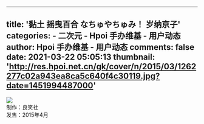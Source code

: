 
---
title: '黏土 摇曳百合 なちゅやちゅみ！ 岁纳京子'
categories: 
    - 二次元
    - Hpoi 手办维基 - 用户动态
author: Hpoi 手办维基 - 用户动态
comments: false
date: 2021-03-22 05:05:13
thumbnail: 'http://res.hpoi.net.cn/gk/cover/n/2015/03/1262277c02a943ea8ca5c640f4c30119.jpg?date=1451994487000'
---

<div>   
<img src="http://res.hpoi.net.cn/gk/cover/n/2015/03/1262277c02a943ea8ca5c640f4c30119.jpg?date=1451994487000" referrerpolicy="no-referrer"><br>制作：良笑社 <br>发售：2015年4月  
</div>
            